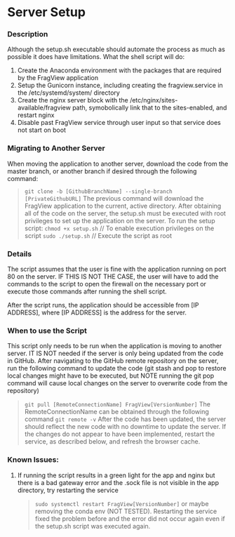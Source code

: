 # Server Setup
### Description
Although the setup.sh executable should automate the process as much as possible it does have limitations.
What the shell script will do:
1. Create the Anaconda environment with the packages that are required by the FragView application
2. Setup the Gunicorn instance, including creating the fragview.service in the /etc/systemd/system/
    directory
3. Create the nginx server block with the /etc/nginx/sites-available/fragview path, symobolically
    link that to the sites-enabled, and restart nginx
4. Disable past FragView service through user input so that service does not start on boot

### Migrating to Another Server
When moving the application to another server, download the code from the master branch, or another branch if
desired through the following command:
> `git clone -b [GithubBranchName] --single-branch [PrivateGithubURL]`
The previous command will download the FragView application to the current, active directory. After obtaining
all of the code on the server, the setup.sh must be executed with root privileges to set up the application
on the server. To run the setup script:
> `chmod +x setup.sh` // To enable execution privileges on the script
> `sudo ./setup.sh` // Execute the script as root


### Details
The script assumes that the user is fine with the application running on port 80 on the server.
IF THIS IS NOT THE CASE, the user will have to add the commands to the script to open the firewall
on the necessary port or execute those commands after running the shell script.

After the script runs, the application should be accessible from [IP ADDRESS], where [IP ADDRESS] is
the address for the server.

### When to use the Script
This script only needs to be run when the application is moving to another server. IT IS NOT needed
if the server is only being updated from the code in GitHub. After navigating to the GitHub remote
repository on the server, run the following command to update the code (git stash and pop to restore
local changes might have to be executed, but NOTE running the git pop command will cause local
changes on the server to overwrite code from the repository)
> `git pull [RemoteConnectionName] FragView[VersionNumber]`
The RemoteConnectionName can be obtained through the following command
> `git remote -v`
After the code has been updated, the server should reflect the new code with no downtime to update
the server. If the changes do not appear to have been implemented, restart the service, as described
below, and refresh the browser cache.

### Known Issues:
1. If running the script results in a green light for the app and nginx but there is a bad gateway
    error and the .sock file is not visible in the app directory, try restarting the service 
    > `sudo systemctl restart FragView[VersionNumber]`
    or maybe removing the conda env (NOT TESTED). Restarting the service fixed the problem before
    and the error did not occur again even if the setup.sh script was executed again.